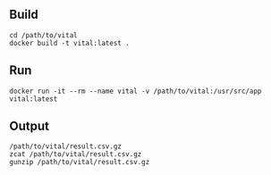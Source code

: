 ## Build
```
cd /path/to/vital
docker build -t vital:latest .
```
## Run
`docker run -it --rm --name vital -v /path/to/vital:/usr/src/app vital:latest`

## Output
```
/path/to/vital/result.csv.gz
zcat /path/to/vital/result.csv.gz 
gunzip /path/to/vital/result.csv.gz
```